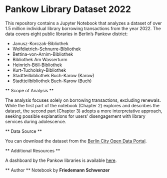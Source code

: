 # Pankow Library Dataset 2022

This repository contains a Jupyter Notebook that analyzes a dataset of over 1.5 million individual library borrowing transactions from the year 2022. The data covers eight public libraries in Berlin’s Pankow district:

* Janusz-Korczak-Bibliothek
* Wolfdietrich-Schnurre-Bibliothek
* Bettina-von-Arnim-Bibliothek
* Bibliothek Am Wasserturm
* Heinrich-Böll-Bibliothek
* Kurt-Tucholsky-Bibliothek
* Stadtteilbibliothek Buch-Karow (Karow)
* Stadtteilbibliothek Buch-Karow (Buch)

** Scope of Analysis **

The analysis focuses solely on borrowing transactions, excluding renewals. While the first part of the notebook (Chapter 2) explores and describes the dataset, the second part (Chapter 3) adopts a more interpretative approach, seeking possible explanations for users’ disengagement with library services during adolescence.

** Data Source **

You can download the dataset from the [Berlin City Open Data Portal](https://daten.berlin.de/datensaetze/ausleihen-in-offentlichen-bibliotheken-in-pankow-2022).

** Additional Resources **

A dashboard by the Pankow libraries is available [here](https://grafana.odis-berlin.de/public-dashboards/6b18fd27a9f84f959a4f63cfe0b985be?orgId=1).

** Author **
Notebook by **Friedemann Schwenzer**
